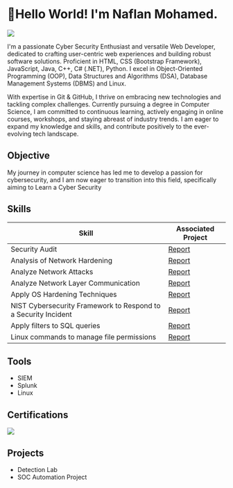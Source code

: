 # 👋Hello World! I'm Naflan Mohamed.

<a href="https://www.linkedin.com/in/naflan-mohamed/"><img src="https://img.shields.io/badge/-LinkedIn-0072b1?&style=for-the-badge&logo=linkedin&logoColor=white" /></a>

I'm a passionate Cyber Security Enthusiast and versatile Web Developer, dedicated to crafting user-centric web experiences and building robust software solutions. Proficient in HTML, CSS (Bootstrap Framework), JavaScript, Java, C++, C# (.NET), Python. I excel in Object-Oriented Programming (OOP), Data Structures and Algorithms (DSA), Database Management Systems (DBMS) and Linux.

With expertise in Git & GitHub, I thrive on embracing new technologies and tackling complex challenges. Currently pursuing a degree in Computer Science, I am committed to continuous learning, actively engaging in online courses, workshops, and staying abreast of industry trends. I am eager to expand my knowledge and skills, and contribute positively to the ever-evolving tech landscape.

## Objective

My journey in computer science has led me to develop a passion for cybersecurity, and I am now eager to transition into this field, specifically aiming to Learn a Cyber Security 

## Skills

| Skill                                         | Associated Project         |
|-----------------------------------------------|----------------------------|
| Security Audit                                |  <a href="https://docs.google.com/document/d/1QZcPj5MIv0UExMcHhj0b7AtBxKC1OBVy/edit?usp=sharing&ouid=116778263239899438357&rtpof=true&sd=true">Report</a>|
| Analysis of Network Hardening                 |  <a href="https://docs.google.com/document/d/1catObRrg6WoS2yjkFkyQg2mXJnM7CSDU/edit?usp=sharing&ouid=116778263239899438357&rtpof=true&sd=true">Report</a>|
| Analyze Network Attacks                       |  <a href="https://docs.google.com/document/d/1vysVUxGgVHY4seaDn_mVidj1XyF7ft4H/edit?usp=sharing&ouid=116778263239899438357&rtpof=true&sd=true">Report</a>|
| Analyze Network Layer Communication           |  <a href="https://docs.google.com/document/d/1Jha1FLuxHILv6DIrgMNMOTmWcnSSedPG/edit?usp=sharing&ouid=116778263239899438357&rtpof=true&sd=true">Report</a>|
| Apply OS Hardening Techniques                 |  <a href="https://docs.google.com/document/d/1Lc2fOt2by4LVWTqUaVcighy_v9NLdvTT/edit?usp=sharing&ouid=116778263239899438357&rtpof=true&sd=true">Report</a>|
| NIST Cybersecurity Framework to Respond to a Security Incident    |<a href="https://docs.google.com/document/d/1mroLux4aXj_SiQAlt_Fxn3LGnYKlAaoh/edit?usp=sharing&ouid=116778263239899438357&rtpof=true&sd=true">Report</a>|
| Apply filters to SQL queries |<a href="https://docs.google.com/document/d/1zCKWjrUaB93u3D10kKRzFTdJCt4zIdZT/edit?usp=sharing&ouid=116778263239899438357&rtpof=true&sd=true">Report</a>|
|Linux commands to manage file permissions      |  <a href="https://docs.google.com/document/d/1WekNNn1tDxefrvfxp1AOBo5Rt9AyYIl2/edit?usp=sharing&ouid=116778263239899438357&rtpof=true&sd=true">Report</a>

## Tools
<div>
  <ul>
    <li>SIEM</li>
    <li>Splunk</li>
    <li>Linux</li>
  </ul>
</div>

<!--
### Network
<div>
    <img src="https://img.shields.io/badge/-Wireshark-1679A7?&style=for-the-badge&logo=Wireshark&logoColor=white" />
    <img src="https://img.shields.io/badge/-Suricata-EF3B2D?&style=for-the-badge&logo=Suricata&logoColor=white" />
    <img src="https://img.shields.io/badge/-Zeek-777BB4?&style=for-the-badge&logo=Zeek&logoColor=white" />
</div>

### Endpoint
<div>
    <img src="https://img.shields.io/badge/-Microsoft_Defender_for_Endpoint-00A4EF?&style=for-the-badge&logo=Microsoft&logoColor=white" />
    <img src="https://img.shields.io/badge/-Velociraptor-4B275F?&style=for-the-badge&logo=Velociraptor&logoColor=white" />
</div>

### SIEM
<div>
    <img src="https://img.shields.io/badge/-Microsoft_Sentinel-0078D4?&style=for-the-badge&logo=Microsoft&logoColor=white" />
    <img src="https://img.shields.io/badge/-Splunk-000000?&style=for-the-badge&logo=Splunk&logoColor=white" />
    <img src="https://img.shields.io/badge/-Elastic-005571?&style=for-the-badge&logo=Elastic&logoColor=white" />
</div>

-->
## Certifications

<div>
<a href="https://drive.google.com/drive/folders/1_QUGoC5fldM7fkxOijcwtqI8zJlZfFYW?usp=drive_link"><img src="https://img.shields.io/badge/-Google Cybersecurity Professional Certificate-000080?&style=for-the-badge&logo=google&logoColor=white" /> </a>
</div>

## Projects
- Detection Lab
- SOC Automation Project
